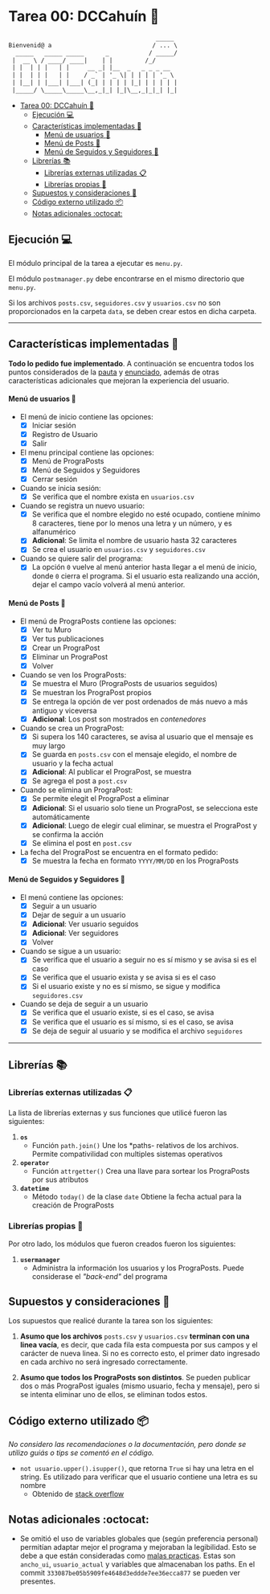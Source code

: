 # Tarea 00: DCCahuín :eyes:

```txt
                                         _____
Bienvenid@ a                            / ... \
  _____   _____ _____      _           / _____/
 |  __ \ / ____/ ____|    | |         /_/
 | |  | | |   | |     __ _| |__  _   _ _ _ __
 | |  | | |   | |    / _` | '_ \| | | | | '_ \
 | |__| | |___| |___| (_| | | | | |_| | | | | |
 |_____/ \_____\_____\__,_|_| |_|\__,_|_|_| |_|
```

- [Tarea 00: DCCahuín :eyes:](#tarea-00-dccahu%c3%adn-eyes)
  - [Ejecución :computer:](#ejecuci%c3%b3n-computer)
  - [Características implementadas :wrench:](#caracter%c3%adsticas-implementadas-wrench)
      - [Menú de usuarios :bust_in_silhouette:](#men%c3%ba-de-usuarios-bustinsilhouette)
      - [Menú de Posts :speech_balloon:](#men%c3%ba-de-posts-speechballoon)
      - [Menú de Seguidos y Seguidores :busts_in_silhouette:](#men%c3%ba-de-seguidos-y-seguidores-bustsinsilhouette)
  - [Librerías :books:](#librer%c3%adas-books)
    - [Librerías externas utilizadas :clipboard:](#librer%c3%adas-externas-utilizadas-clipboard)
    - [Librerías propias :pencil:](#librer%c3%adas-propias-pencil)
  - [Supuestos y consideraciones :thinking:](#supuestos-y-consideraciones-thinking)
  - [Código externo utilizado :package:](#c%c3%b3digo-externo-utilizado-package)
  - [Notas adicionales :octocat:](#notas-adicionales-octocat)

## Ejecución :computer:

El módulo principal de la tarea a ejecutar es  `menu.py`.

El módulo `postmanager.py` debe encontrarse en el mismo directorio que `menu.py`.

Si los archivos `posts.csv`, `seguidores.csv` y `usuarios.csv` no son proporcionados en la carpeta `data`, se deben crear estos en dicha carpeta.

---

## Características implementadas :wrench:

**Todo lo pedido fue implementado**.
A continuación se encuentra todos los puntos considerados de la [pauta](https://docs.google.com/spreadsheets/d/1SgQlv1EL57C-DoC0ldShzXupAgMnnLkaDnUwStjjRd4/edit#gid=0) y [enunciado](https://github.com/IIC2233/syllabus/blob/master/Tareas/T00/Enunciado.pdf), además de otras características adicionales que mejoran la experiencia del usuario.

#### Menú de usuarios :bust_in_silhouette:

- El menú de inicio contiene las opciones:
  - [X] Iniciar sesión
  - [X] Registro de Usuario
  - [X] Salir
- El menu principal contiene las opciones:
  - [X] Menú de PrograPosts
  - [X] Menú de Seguidos y Seguidores
  - [X] Cerrar sesión
- Cuando se inicia sesión:
  - [X] Se verifica que el nombre exista en `usuarios.csv`
- Cuando se registra un nuevo usuario:
  - [X] Se verifica que el nombre elegido no esté ocupado, contiene mínimo 8 caracteres, tiene por lo menos una letra y un número, y es alfanumérico
  - [X] **Adicional**: Se limita el nombre de usuario hasta 32 caracteres
  - [X] Se crea el usuario en `usuarios.csv` y `seguidores.csv`
- Cuando se quiere salir del programa:
  - [X] La opción `0` vuelve al menú anterior hasta llegar a el menú de inicio, donde `0` cierra el programa. Si el usuario esta realizando una acción, dejar el campo vacío volverá al menú anterior.

#### Menú de Posts :speech_balloon:

- El menú de PrograPosts contiene las opciones:
  - [X] Ver tu Muro
  - [X] Ver tus publicaciones
  - [X] Crear un PrograPost
  - [X] Eliminar un PrograPost
  - [X] Volver
- Cuando se ven los PrograPosts:
  - [X] Se muestra el Muro (PrograPosts de usuarios seguidos)
  - [X] Se muestran los PrograPost propios
  - [X] Se entrega la opción de ver post ordenados de más nuevo a más antiguo y viceversa
  - [X] **Adicional**: Los post son mostrados en *contenedores*
- Cuando se crea un PrograPost:
  - [X] Si supera los 140 caracteres, se avisa al usuario que el mensaje es muy largo
  - [X] Se guarda en `posts.csv` con el mensaje elegido, el nombre de usuario y la fecha actual
  - [X] **Adicional**: Al publicar el PrograPost, se muestra
  - [X] Se agrega el post a `post.csv`
- Cuando se elimina un PrograPost:
  - [X] Se permite elegit el PrograPost a eliminar
  - [X] **Adicional**: Si el usuario solo tiene un PrograPost, se selecciona este automáticamente
  - [X] **Adicional**: Luego de elegir cual eliminar, se muestra el PrograPost y se confirma la acción
  - [X] Se elimina el post en `post.csv`
- La fecha del PrograPost se encuentra en el formato pedido:
  - [X] Se muestra la fecha en formato `YYYY/MM/DD` en los PrograPosts

#### Menú de Seguidos y Seguidores :busts_in_silhouette:

- El menú contiene las opciones:
  - [X] Seguir a un usuario
  - [X] Dejar de seguir a un usuario
  - [X] **Adicional**: Ver usuario seguidos
  - [X] **Adicional**: Ver seguidores
  - [X] Volver
- Cuando se sigue a un usuario:
  - [X] Se verifica que el usuario a seguir no es sí mismo y se avisa si es el caso
  - [X] Se verifica que el usuario exista y se avisa si es el caso
  - [X] Si el usuario existe y no es sí mismo, se sigue y modifica `seguidores.csv`
- Cuando se deja de seguir a un usuario
  - [X] Se verifica que el usuario existe, si es el caso, se avisa
  - [X] Se verifica que el usuario es sí mismo, si es el caso, se avisa
  - [X] Se deja de seguir al usuario y se modifica el archivo `seguidores`

---

## Librerías :books:

### Librerías externas utilizadas :clipboard:

La lista de librerías externas y sus funciones que utilicé fueron las siguientes:

1. **`os`**
   - Función `path.join()`
        Une los *paths- relativos de los archivos. Permite compativilidad con multiples sistemas operativos
2. **`operator`**
   - Función `attrgetter()`
        Crea una llave para sortear los PrograPosts por sus atributos
3. **`datetime`**
     - Método `today()` de la clase `date`
        Obtiene la fecha actual para la creación de PrograPosts

### Librerías propias :pencil:

Por otro lado, los módulos que fueron creados fueron los siguientes:

1. **`usermanager`**
   - Administra la información los usuarios y los PrograPosts. Puede considerase el *"back-end"* del programa

## Supuestos y consideraciones :thinking:

Los supuestos que realicé durante la tarea son los siguientes:

1. **Asumo que los archivos** `posts.csv` y `usuarios.csv` **terminan con una linea vacía**, es decir, que cada fila esta compuesta por sus campos y el carácter de nueva linea. Si no es correcto esto, el primer dato ingresado en cada archivo no será ingresado correctamente.

2. **Asumo que todos los PrograPosts son distintos**. Se pueden publicar dos o más PrograPost iguales (mismo usuario, fecha y mensaje), pero si se intenta eliminar uno de ellos, se eliminan todos estos.

## Código externo utilizado :package:

*No considero las recomendaciones o la documentación, pero donde se utilizo guiás o tips se comentó en el código.*

- `not usuario.upper().isupper()`, que retorna `True` si hay una letra en el string. Es utilizado para verificar que el usuario contiene una letra es su nombre
  - Obtenido de [stack overflow](https://stackoverflow.com/a/47453486)

## Notas adicionales :octocat:

- Se omitió el uso de variables globales que (según preferencia personal) permitían adaptar mejor el programa y mejoraban la legibilidad. Esto se debe a que están consideradas como [malas practicas](https://github.com/IIC2233/syllabus/blob/master/Tareas/Descuentos.md#malas-pr%C3%A1cticas-5-d%C3%A9cimas-x). Estas son `ancho_ui`, `usuario_actual` y variables que almacenaban los paths. En el commit `333087be05b5909fe4648d3eddde7ee36ecca877` se pueden ver presentes.

